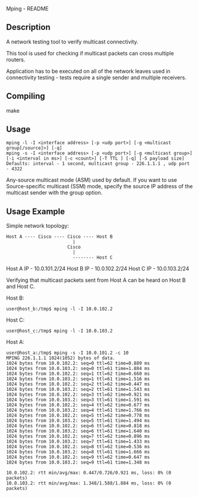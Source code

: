 Mping - README

Description
-----------
A network testing tool to verify multicast connectivity.

This tool is used for checking if multicast packets can
cross multiple routers.

Application has to be executed on all of the network leaves
used in connectivity testing - tests require a single sender
and multiple receivers.

Compiling
---------
make

Usage
-----

    mping -l -I <interface address> [-p <udp port>] [-g <multicast group[/source]>] [-q]
    mping -s -I <interface address> [-p <udp port>] [-g <multicast group>] [-i <interval in ms>] [-c <count>] [-T TTL ] [-q] [-S payload size]
    Defaults: interval - 1 second, multicast group - 226.1.1.1 , udp port - 4322

Any-source multicast mode (ASM) used by default. If you want to use Source-specific multicast (SSM) mode, specify the source IP address of the multicast sender with the group option.

Usage Example
-------------
Simple network topology:

    Host A ---- Cisco ---- Cisco ---- Host B
                             |
                           Cisco
                             |
                             -------- Host C

Host A IP - 10.0.101.2/24
Host B IP - 10.0.102.2/24
Host C IP - 10.0.103.2/24

Verifying that multicast packets sent from Host A can be
heard on Host B and Host C.

Host B:

    user@host_b:/tmp$ mping -l -I 10.0.102.2

Host C:

    user@host_c:/tmp$ mping -l -I 10.0.103.2

Host A:

    user@host_a:/tmp$ mping -s -I 10.0.101.2 -c 10
    MPING 226.1.1.1 1024(1052) bytes of data.
    1024 bytes from 10.0.102.2: seq=0 ttl=62 time=0.889 ms
    1024 bytes from 10.0.103.2: seq=0 ttl=61 time=1.884 ms
    1024 bytes from 10.0.102.2: seq=1 ttl=62 time=0.660 ms
    1024 bytes from 10.0.103.2: seq=1 ttl=61 time=1.516 ms
    1024 bytes from 10.0.102.2: seq=2 ttl=62 time=0.447 ms
    1024 bytes from 10.0.103.2: seq=2 ttl=61 time=1.543 ms
    1024 bytes from 10.0.102.2: seq=3 ttl=62 time=0.921 ms
    1024 bytes from 10.0.103.2: seq=3 ttl=61 time=1.591 ms
    1024 bytes from 10.0.102.2: seq=4 ttl=62 time=0.677 ms
    1024 bytes from 10.0.103.2: seq=4 ttl=61 time=1.766 ms
    1024 bytes from 10.0.102.2: seq=5 ttl=62 time=0.778 ms
    1024 bytes from 10.0.103.2: seq=5 ttl=61 time=1.494 ms
    1024 bytes from 10.0.102.2: seq=6 ttl=62 time=0.818 ms
    1024 bytes from 10.0.103.2: seq=6 ttl=61 time=1.640 ms
    1024 bytes from 10.0.102.2: seq=7 ttl=62 time=0.896 ms
    1024 bytes from 10.0.103.2: seq=7 ttl=61 time=1.433 ms
    1024 bytes from 10.0.102.2: seq=8 ttl=62 time=0.536 ms
    1024 bytes from 10.0.103.2: seq=8 ttl=61 time=1.666 ms
    1024 bytes from 10.0.102.2: seq=9 ttl=62 time=0.647 ms
    1024 bytes from 10.0.103.2: seq=9 ttl=61 time=1.348 ms

    10.0.102.2: rtt min/avg/max: 0.447/0.726/0.921 ms, loss: 0% (0 packets)
    10.0.103.2: rtt min/avg/max: 1.348/1.588/1.884 ms, loss: 0% (0 packets)


